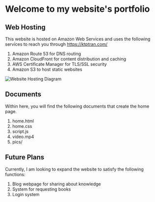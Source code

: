 # Welcome to my website's portfolio

## Web Hosting
This website is hosted on Amazon Web Services and uses the following services to reach you through https://ktptran.com/
1. Amazon Route 53 for DNS routing
2. Amazon CloudFront for content distribution and caching
3. AWS Certificate Manager for TLS/SSL security
4. Amazon S3 to host static websites

![Website Hosting Diagram](https://github.com/ktptran/websites/blob/master/Portfolio%20Website/Hosting%20Website.png?raw=true)

## Documents
Within here, you will find the following documents that create the home page.
1. home.html
2. home.css
3. script.js
4. video.mp4
5. pics/

## Future Plans
Currently, I am looking to expand the website to satisfy the following functions:
1. Blog webpage for sharing about knowledge
2. System for requesting books
3. Login system


